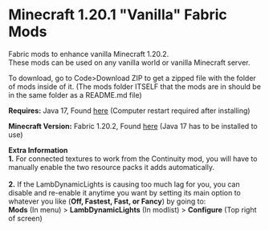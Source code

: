 # Minecraft 1.20.1 "Vanilla" Fabric Mods
Fabric mods to enhance vanilla Minecraft 1.20.2.<br>
These mods can be used on any vanilla world or vanilla Minecraft server.

To download, go to Code>Download ZIP to get a zipped file with the folder of mods inside of it. (The mods folder ITSELF that the mods are in should be in the same folder as a README.md file)

**Requires:** Java 17, Found [here](https://download.oracle.com/java/17/archive/jdk-17.0.8_windows-x64_bin.exe) (Computer restart required after installing)

**Minecraft Version:** Fabric 1.20.2, Found [here](https://fabricmc.net/use/installer/) (Java 17 has to be installed to use)

__**Extra Information**__
<br>
**1.** For connected textures to work from the Continuity mod, you will have to manually enable the two resource packs it adds automatically.<br>
<br>
**2.** If the LambDynamicLights is causing too much lag for you, you can disable and re-enable it anytime you want by setting its main option to whatever you like (**Off, Fastest, Fast, or Fancy**) by going to:<br>
**Mods** (In menu) > **LambDynamicLights** (In modlist) > **Configure** (Top right of screen)
